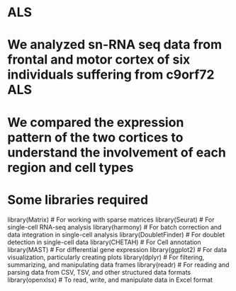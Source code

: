 # ALS
# We analyzed sn-RNA seq data from frontal and motor cortex of six individuals suffering from c9orf72 ALS
# We compared the expression pattern of the two cortices to understand the involvement of each region and cell types

#  Some libraries required
library(Matrix)  # For working with sparse matrices
library(Seurat)  # For single-cell RNA-seq analysis
library(harmony)  # For batch correction and data integration in single-cell analysis
library(DoubletFinder)  # For doublet detection in single-cell data
library(CHETAH)  # For Cell annotation
library(MAST) #  For differential gene expression
library(ggplot2)  # For data visualization, particularly creating plots
library(dplyr) # For filtering, summarizing, and manipulating data frames
library(readr) # For reading and parsing data from CSV, TSV, and other structured data formats
library(openxlsx) # To read, write, and manipulate data in Excel format
